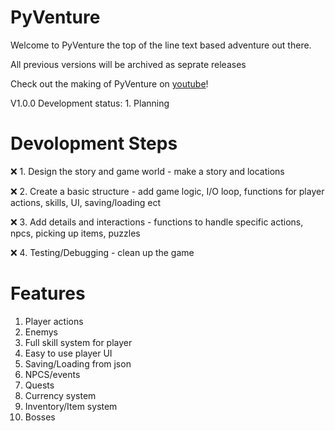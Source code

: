 # PyVenture
Welcome to PyVenture the top of the line text based adventure out there.

All previous versions will be archived as seprate releases

Check out the making of PyVenture on [youtube](https://www.youtube.com/playlist?list=PLTOLepNPA28R_QIM0-6diX3nxLrP7k8jc)!

V1.0.0 Development status: 1. Planning

# Devolopment Steps

❌ 1. Design the story and game world - make a story and locations
 
❌ 2. Create a basic structure - add game logic, I/O loop, functions for player actions, skills, UI, saving/loading ect

❌ 3. Add details and interactions - functions to handle specific actions, npcs, picking up items, puzzles

❌ 4. Testing/Debugging - clean up the game

# Features

1. Player actions
2. Enemys
3. Full skill system for player
4. Easy to use player UI
5. Saving/Loading from json
6. NPCS/events
7. Quests
8. Currency system
9. Inventory/Item system
10. Bosses
